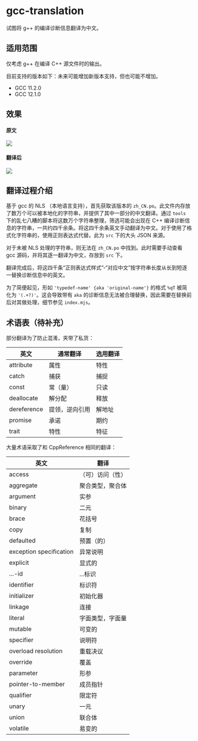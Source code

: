 # gcc-translation

试图将 g++ 的编译诊断信息翻译为中文。

## 适用范围

仅考虑 g++ 在编译 C++ 源文件时的输出。

目前支持的版本如下：未来可能增加新版本支持，但也可能不增加。
- GCC 11.2.0
- GCC 12.1.0

## 效果

#### 原文
![](https://z3.ax1x.com/2021/08/26/hueyi4.png)

#### 翻译后
![](https://z3.ax1x.com/2021/08/26/hue6JJ.png)

## 翻译过程介绍

基于 gcc 的 NLS （本地语言支持），首先获取该版本的 `zh_CN.po`。此文件内存放了数万个可以被本地化的字符串，并提供了其中一部分的中文翻译。通过 `tools` 下的乱七八糟的脚本将这数万个字符串整理，筛选可能会出现在 C++ 编译诊断信息的字符串，一共约四千余条。将这四千余条英文手动翻译为中文。对于使用了格式化字符串的，使用正则表达式代替。此为 `src` 下的大头 JSON 来源。

对于未被 NLS 处理的字符串，则无法在 `zh_CN.po` 中找到。此时需要手动查看 gcc 源码，并将其逐一翻译为中文，存放到 `src` 下。

翻译完成后，将这四千条“正则表达式样式”-“对应中文”按字符串长度从长到短逐一替换诊断信息中的英文。

为了简便起见，形如 `'typedef-name' {aka 'original-name'}` 的格式 `%qT` 被简化为 `'(.+?)'`。这会导致带有 `aka` 的诊断信息无法被合理替换，因此需要在替换前后对其做处理，细节参见 `index.mjs`。

## 术语表（待补充）

部分翻译为了防止混淆，夹带了私货：

| 英文        | 通常翻译       | 选用翻译 |
| ----------- | -------------- | -------- |
| attribute   | 属性           | 特性     |
| catch       | 捕获           | 捕捉     |
| const       | 常（量）       | 只读     |
| deallocate  | 解分配         | 释放     |
| dereference | 提领，逆向引用 | 解地址   |
| promise     | 承诺           | 期约     |
| trait       | 特性           | 特征     |

大量术语采取了和 CppReference 相同的翻译：

| 英文                    | 翻译             |
| ----------------------- | ---------------- |
| access                  | （可）访问（性） |
| aggregate               | 聚合类型，聚合体 |
| argument                | 实参             |
| binary                  | 二元             |
| brace                   | 花括号           |
| copy                    | 复制             |
| defaulted               | 预置（的）       |
| exception specification | 异常说明         |
| explicit                | 显式的           |
| ...-id                  | ...标识          |
| identifier              | 标识符           |
| initializer             | 初始化器         |
| linkage                 | 连接             |
| literal                 | 字面类型，字面量 |
| mutable                 | 可变的           |
| specifier               | 说明符           |
| overload resolution     | 重载决议         |
| override                | 覆盖             |
| parameter               | 形参             |
| pointer-to-member       | 成员指针         |
| qualifier               | 限定符           |
| unary                   | 一元             |
| union                   | 联合体           |
| volatile                | 易变的           |
